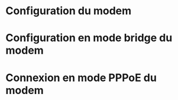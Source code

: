 # Configuration du modem
# Configuration en mode bridge du modem
# Connexion en mode PPPoE du modem

